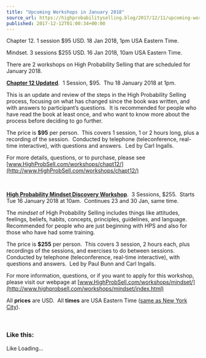 ```yaml
---
title: "Upcoming Workshops in January 2018"
source_url: https://highprobabilityselling.blog/2017/12/11/upcoming-workshops-in-january-2018
published: 2017-12-12T01:00:34+00:00
---
```

Chapter 12\. 1 session $95 USD. 18 Jan 2018, 1pm USA Eastern Time.  

Mindset. 3 sessions $255 USD. 16 Jan 2018, 10am USA Eastern Time.




There are 2 workshops on High Probability Selling that are scheduled for January 2018\.


[**Chapter 12 Updated**](http://www.highprobsell.com/workshops/chapt12/index.html).  1 Session, $95\.  Thu 18 January 2018 at 1pm.


This is an update and review of the steps in the High Probability Selling process, focusing on what has changed since the book was written, and with answers to participant’s questions.  It is recommended for people who have read the book at least once, and who want to know more about the process before deciding to go further.


The price is **$95** per person.  This covers 1 session, 1 or 2 hours long, plus a recording of the session.  Conducted by telephone (teleconference, real\-time interactive), with questions and answers.  Led by Carl Ingalls.


For more details, questions, or to purchase, please see [www.HighProbSell.com/workshops/chapt12/](http://www.HighProbSell.com/workshops/chapt12/)


 


**[High Probability Mindset Discovery Workshop](http://www.highprobsell.com/workshops/mindset/index.html)**.  3 Sessions, $255\.  Starts Tue 16 January 2018 at 10am.  Continues 23 and 30 Jan, same time.


The *mindset* of High Probability Selling includes things like attitudes, feelings, beliefs, habits, concepts, principles, guidelines, and language.  Recommended for people who are just beginning with HPS and also for those who have had some training.


The price is **$255** per person.  This covers 3 session, 2 hours each, plus recordings of the sessions, and exercises to do between sessions.  Conducted by telephone (teleconference, real\-time interactive), with questions and answers.  Led by Paul Bunn and Carl Ingalls.


For more information, questions, or if you want to apply for this workshop, please visit our webpage at [www.HighProbSell.com/workshops/mindset/](http://www.highprobsell.com/workshops/mindset/index.html)


All **prices** are USD.  All **times** are USA Eastern Time ([same as New York City](https://www.timeanddate.com/worldclock/usa/new-york)).


 


### Like this:

Like Loading...
